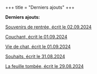 +++
title = "Derniers ajouts"
+++

**Derniers ajouts:**

[Souvenirs de rentrée, écrit le 02.09.2024](./seasons/21_vingt_et_unieme_saison/souvenirs_de_rentree/)

[Couchant, écrit le 01.09.2024](./seasons/21_vingt_et_unieme_saison/couchant/)

[Vie de chat, écrit le 01.09.2024](./seasons/21_vingt_et_unieme_saison/vie_de_chat/)

[Souhaits, écrit le 31.08.2024](./seasons/21_vingt_et_unieme_saison/souhaits/)

[La feuille tombée, écrit le 29.08.2024](./seasons/21_vingt_et_unieme_saison/la_feuille_tombee/)




